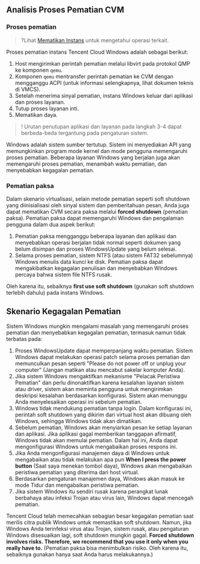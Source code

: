 ## Analisis Proses Pematian CVM

### Proses pematian
>?Lihat [Mematikan Instans](https://intl.cloud.tencent.com/document/product/213/4929) untuk mengetahui operasi terkait.
>
Proses pematian instans Tencent Cloud Windows adalah sebagai berikut:
1. Host mengirimkan perintah pematian melalui libvirt pada protokol QMP ke komponen `qemu`.
2. Komponen `qemu` mentransfer perintah pematian ke CVM dengan mengganggu ACPI (untuk informasi selengkapnya, lihat dokumen teknis di VMCS).
3. Setelah menerima sinyal pematian, instans Windows keluar dari aplikasi dan proses layanan.
4. Tutup proses layanan inti.
5. Mematikan daya.
>! Urutan penutupan aplikasi dan layanan pada langkah 3-4 dapat berbeda-beda tergantung pada pengaturan sistem.

Windows adalah sistem sumber tertutup. Sistem ini menyediakan API yang memungkinkan program mode kernel dan mode pengguna memengaruhi proses pematian. Beberapa layanan Windows yang berjalan juga akan memengaruhi proses pematian, menambah waktu pematian, dan menyebabkan kegagalan pematian.

### Pematian paksa
Dalam skenario virtualisasi, selain metode pematian seperti soft shutdown yang diinisialisasi oleh sinyal sistem dan pemberitahuan pesan, Anda juga dapat mematikan CVM secara paksa melalui **forced shutdown** (pematian paksa).
Pematian paksa dapat memengaruhi Windows dan pengalaman pengguna dalam dua aspek berikut:
1. Pematian paksa mengganggu beberapa layanan dan aplikasi dan menyebabkan operasi berjalan tidak normal seperti dokumen yang belum disimpan dan proses WindowsUpdate yang belum selesai.
2. Selama proses pematian, sistem NTFS (atau sistem FAT32 sebelumnya) Windows menulis data kunci ke disk. Pematian paksa dapat mengakibatkan kegagalan penulisan dan menyebabkan Windows percaya bahwa sistem file NTFS rusak.

Oleh karena itu, sebaiknya **first use soft shutdown** (gunakan soft shutdown terlebih dahulu) pada instans Windows.

## Skenario Kegagalan Pematian
Sistem Windows mungkin mengalami masalah yang memengaruhi proses pematian dan menyebabkan kegagalan pematian, termasuk namun tidak terbatas pada:
1. Proses WindowsUpdate dapat memperpanjang waktu pematian. Sistem Windows dapat melakukan operasi patch selama proses pematian dan memunculkan pesan seperti "Please do not power off or unplug your computer" (Jangan matikan atau mencabut sakelar komputer Anda).
2. Jika sistem Windows mengaktifkan mekanisme "Pelacak Peristiwa Pematian" dan perlu dinonaktifkan karena kesalahan layanan sistem atau driver, sistem akan meminta pengguna untuk mengirimkan deskripsi kesalahan berdasarkan konfigurasi. Sistem akan menunggu Anda menyelesaikan operasi ini sebelum pematian.
3. Windows tidak mendukung pematian tanpa login. Dalam konfigurasi ini, perintah soft shutdown yang dikirim dari virtual host akan dibuang oleh Windows, sehingga Windows tidak akan dimatikan.
4. Sebelum pematian, Windows akan menyiarkan pesan ke setiap layanan dan aplikasi. Jika aplikasi gagal memberikan tanggapan afirmatif, Windows tidak akan memulai pematian. Dalam hal ini, Anda dapat mengonfigurasi Windows untuk mengabaikan proses respons ini.
5. Jika Anda mengonfigurasi manajemen daya di Windows untuk mengabaikan atau tidak melakukan apa pun **When I press the power button** (Saat saya menekan tombol daya), Windows akan mengabaikan peristiwa pematian yang diterima dari host virtual.
6. Berdasarkan pengaturan manajemen daya, Windows akan masuk ke mode Tidur dan mengabaikan peristiwa pematian.
7. Jika sistem Windows itu sendiri rusak karena perangkat lunak berbahaya atau infeksi Trojan atau virus lain, Windows dapat mencegah pematian.

Tencent Cloud telah memecahkan sebagian besar kegagalan pematian saat merilis citra publik Windows untuk memastikan soft shutdown. Namun, jika Windows Anda terinfeksi virus atau Trojan, sistem rusak, atau pengaturan Windows disesuaikan lagi, soft shutdown mungkin gagal.
**Forced shutdown involves risks. Therefore, we recommend that you use it only when you really have to.** (Pematian paksa bisa menimbulkan risiko. Oleh karena itu, sebaiknya gunakan hanya saat Anda harus melakukannya.)


